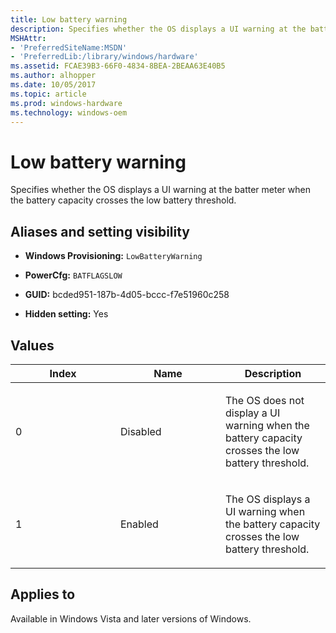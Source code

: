 ```yaml
---
title: Low battery warning
description: Specifies whether the OS displays a UI warning at the batter meter when the battery capacity crosses the low battery threshold.
MSHAttr:
- 'PreferredSiteName:MSDN'
- 'PreferredLib:/library/windows/hardware'
ms.assetid: FCAE39B3-66F0-4834-8BEA-2BEAA63E40B5
ms.author: alhopper
ms.date: 10/05/2017
ms.topic: article
ms.prod: windows-hardware
ms.technology: windows-oem
---
```


# Low battery warning


Specifies whether the OS displays a UI warning at the batter meter when the battery capacity crosses the low battery threshold.

## <span id="Aliases_and_setting_visibility"></span><span id="aliases_and_setting_visibility"></span><span id="ALIASES_AND_SETTING_VISIBILITY"></span>Aliases and setting visibility


-   **Windows Provisioning:** `LowBatteryWarning     `

-   **PowerCfg:** `BATFLAGSLOW     `

-   **GUID:** bcded951-187b-4d05-bccc-f7e51960c258

-   **Hidden setting:** Yes

## <span id="Values"></span><span id="values"></span><span id="VALUES"></span>Values


<table>
<colgroup>
<col width="33%" />
<col width="33%" />
<col width="33%" />
</colgroup>
<thead>
<tr class="header">
<th>Index</th>
<th>Name</th>
<th>Description</th>
</tr>
</thead>
<tbody>
<tr class="odd">
<td><p>0</p></td>
<td><p>Disabled</p></td>
<td><p>The OS does not display a UI warning when the battery capacity crosses the low battery threshold.</p></td>
</tr>
<tr class="even">
<td><p>1</p></td>
<td><p>Enabled</p></td>
<td><p>The OS displays a UI warning when the battery capacity crosses the low battery threshold.</p></td>
</tr>
</tbody>
</table>

## <span id="Applies_to"></span><span id="applies_to"></span><span id="APPLIES_TO"></span>Applies to


Available in Windows Vista and later versions of Windows.